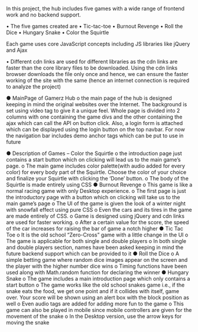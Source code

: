 In this project, the hub includes five games
with a wide range of frontend work and no
backend support.

• The five games created are
• Tic-tac-toe
• Burnout Revenge
• Roll the Dice
• Hungary Snake
• Color the Squirtle

Each game uses core JavaScript concepts including JS libraries like jQuery and Ajax

• Different cdn links are used for different libraries as the cdn links are faster than the core library files to be downloaded. Using the cdn links browser downloads the file only once and hence, we can ensure the faster working of the site with the same (hence an internet connection is required to analyze the project)

● MainPage of Gamerz Hub
    o the main page of the hub is designed
    keeping in mind the original websites
    over the Internet. The background is set
    using video tag to give it a unique feel.
    Whole page is divided into 2 columns
    with one containing the game divs and
    the other containing the ajax which can
    call the API on button click. Also, a
    login form is attached which can be
    displayed using the login button on the
    top navbar. For now the navigation bar
    includes demo anchor tags which can
    be put to use in future

● Description of Games – Color the Squirtle
    o the introduction page just contains a
    start button which on clicking will lead
    us to the main game’s page.
    o The main game includes color
    palette(with audio added for every
    color) for every body part of the
    Squirtle. Choose the color of your
    choice and finalize your Squirtle with
    clicking the ‘Done’ button.
    o The body of the Squirtle is made
    entirely using CSS
●
Burnout Revenge
    o This game is like a normal racing game
    with only Desktop experience.
    o The first page is just the introductory
    page with a button which on clicking
    will take us to the main game’s page
    o The UI of the game is given the look of
    a winter night with snowfall effect
    using pure CSS
    o Even the cars and its tires in the game
    are made entirely of CSS.
    o Game is designed using jQuery and cdn
    links are used for faster working.
    o After a certain value for the score, the
    speed of the car increases for raising the
    bar of game a notch higher
● Tic Tac Toe
    o It is the old school “Zero-Cross” game
    with a little change in the UI
    o The game is applicable for both single
    and double players
    o In both single and double players
    section, names have been asked keeping
    in mind the future backend support
    which can be provided to it
● Roll the Dice
    o A simple betting game where random
    dice images appear on the screen and
    the player with the higher number dice
    wins
    o Timing functions have been used along
    with Math.random function for
    declaring the winner
● Hungary Snake
    o The game includes a main introduction
    page which only contains a start button
    o The game works like the old school
    snakes game i.e., if the snake eats the
    food, we get one point and if it collides
    with itself, game over. Your score will
    be shown using an alert box with the
    block position as well
    o Even audio tags are added for adding
    more fun to the game
    o This game can also be played in mobile
    since mobile controllers are given for
    the movement of the snake
    o In the Desktop version, use the arrow
    keys for moving the snake
